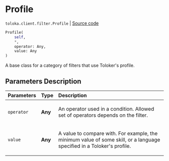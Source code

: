 # Profile
`toloka.client.filter.Profile` | [Source code](https://github.com/Toloka/toloka-kit/blob/v1.1.1/src/client/filter.py#L177)

```python
Profile(
    self,
    *,
    operator: Any,
    value: Any
)
```

A base class for a category of filters that use Toloker's profile.

## Parameters Description

| Parameters | Type | Description |
| :----------| :----| :-----------|
`operator`|**Any**|<p>An operator used in a condition. Allowed set of operators depends on the filter.</p>
`value`|**Any**|<p>A value to compare with. For example, the minimum value of some skill, or a language specified in a Toloker&#x27;s profile.</p>
